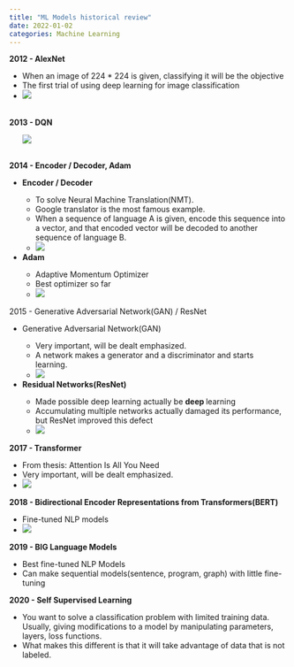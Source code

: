 ```yaml
---
title: "ML Models historical review"
date: 2022-01-02
categories: Machine Learning
---
```



<b>2012 - AlexNet</b>
    <ul>
    <li>When an image of 224 * 224 is given, classifying it will be the objective</li>
    <li>The first trial of using deep learning for image classification</li>
    <li>
    <img src = "https://img1.daumcdn.net/thumb/R1280x0/?scode=mtistory2&fname=https%3A%2F%2Fblog.kakaocdn.net%2Fdn%2FlapGo%2Fbtrozw1U3y8%2FpIgFhOeUuWCf170VvnXAV0%2Fimg.png">
    </li>
    </ul>  
<b>2013 - DQN</b>
    <ul>
    <img src = "https://img1.daumcdn.net/thumb/R1280x0/?scode=mtistory2&fname=https%3A%2F%2Fblog.kakaocdn.net%2Fdn%2Fdqd83Z%2FbtroxkBnM4S%2FnnbHQvtfNrMPA1znmVw7Bk%2Fimg.png">
    </li>
    </ul>  
<b>2014 - Encoder / Decoder, Adam</b>
<ul>
<li><b>Encoder / Decoder</b></li>
<ul>
<li>To solve Neural Machine Translation(NMT).</li>
<li>Google translator is the most famous example.</li>
<li>When a sequence of language A is given, encode this sequence into a vector, and that encoded vector will be decoded to another sequence of language B.</li>
<li><img src = "https://img1.daumcdn.net/thumb/R1280x0/?scode=mtistory2&fname=https%3A%2F%2Fblog.kakaocdn.net%2Fdn%2FmcmQv%2FbtrouzsgEC8%2FJ1jJuFQ4p726DAcWkQLdH1%2Fimg.png"></li>
</ul>  
<li><b>Adam</b></li>
<ul>
<li>Adaptive Momentum Optimizer</li>
<li>Best optimizer so far</li>
<li><img src = "https://img1.daumcdn.net/thumb/R1280x0/?scode=mtistory2&fname=https%3A%2F%2Fblog.kakaocdn.net%2Fdn%2F81R87%2Fbtrotka5i3W%2FZd68rgvsLJMPlQGTKHguEk%2Fimg.png"></li>
</ul>
</ul>
2015 - Generative Adversarial Network(GAN) / ResNet
<ul>
<li>Generative Adversarial Network(GAN)</li>
<ul>
<li>Very important, will be dealt emphasized.</li>
<li>A network makes a generator and a discriminator and starts learning.</li>
<li><img src = "https://img1.daumcdn.net/thumb/R1280x0/?scode=mtistory2&fname=https%3A%2F%2Fblog.kakaocdn.net%2Fdn%2Fb2vP0m%2FbtrozxftELs%2FDkdyXzKQV1EX0wFLrZwffK%2Fimg.png"></li>
</ul>
<li><strong>Residual Networks(ResNet)</strong></li>
<ul>
<li>Made possible deep learning actually be <strong>deep </strong>learning</li>
<li>Accumulating multiple networks actually damaged its performance, but ResNet improved this defect</li>
<li><img src = "https://img1.daumcdn.net/thumb/R1280x0/?scode=mtistory2&fname=https%3A%2F%2Fblog.kakaocdn.net%2Fdn%2FcxzvHI%2FbtrozwAR3yW%2FOSojfeGR99yFo4j0z8DKZK%2Fimg.png"></li>
</ul>
</ul>
<b>2017 - Transformer</b>
<ul>
<li>From thesis: Attention Is All You Need</li>
<li>Very important, will be dealt emphasized.</li>
<li><img src = "https://img1.daumcdn.net/thumb/R1280x0/?scode=mtistory2&fname=https%3A%2F%2Fblog.kakaocdn.net%2Fdn%2FbEf6vi%2Fbtrosbebgd2%2FSQU3UaI6c9C46KlutWxfJ0%2Fimg.png"></li>
</ul>  
<b>2018 - Bidirectional Encoder Representations from Transformers(BERT)</b>
<ul>
<li>Fine-tuned NLP models</li>
<li><img src = "https://img1.daumcdn.net/thumb/R1280x0/?scode=mtistory2&fname=https%3A%2F%2Fblog.kakaocdn.net%2Fdn%2Frc9TX%2FbtroswCQMIF%2F5tk4KEBtTaVPCopxDg8s71%2Fimg.png"></li>
</ul>
<b>2019 - BIG Language Models</b>
<ul>
<li>Best fine-tuned NLP Models</li>
<li>Can make sequential models(sentence, program, graph) with little fine-tuning</li>
</ul>
<b>2020 - Self Supervised Learning</b>
<ul>
<li>You want to solve a classification problem with limited training data. Usually, giving modifications to a model by manipulating parameters, layers, loss functions.</li>
<li>What makes this different is that it will take advantage of data that is not labeled.</li>
</ul>
